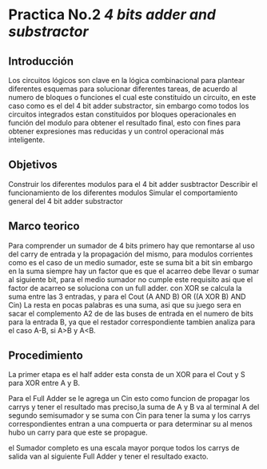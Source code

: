 # Practica No.2 _4 bits adder and substractor_

## Introducción

Los circuitos lógicos son clave en la lógica combinacional para plantear diferentes esquemas para solucionar diferentes tareas, de acuerdo al numero de bloques o funciones el cual este constituido un circuito, en este caso como es el del 4 bit adder substractor, sin embargo como todos los circuitos integrados estan constituidos por bloques operacionales en función del modulo para obtener el resultado final, esto con fines para obtener expresiones mas reducidas y un control operacional más inteligente.

## Objetivos

Construir los diferentes modulos para el 4 bit adder susbtractor
Describir el funcionamiento de los diferentes modulos
Simular el comportamiento general del 4 bit adder substractor

## Marco teorico
Para comprender un sumador de 4 bits primero hay que remontarse al uso del carry de entrada y la propagación del mismo, para modulos corrientes como es el caso de un medio sumador, este se suma bit a bit sin embargo en la suma siempre hay un factor que es que el acarreo debe llevar o sumar al siguiente bit, para el medio sumador no cumple este requisito asi que el factor de acarreo se soluciona con un full adder. con XOR se calcula la suma entre las 3 entradas, y para el Cout (A AND B) OR ((A XOR B) AND Cin)
La resta en pocas palabras es una suma, asi que su juego sera en sacar el complemento A2 de de las buses de entrada en el numero de bits para la entrada B, ya que el restador correspondiente tambien analiza para el caso A-B, si A>B y A<B.


## Procedimiento

La primer etapa es el half adder esta consta de un XOR para el Cout y S para XOR entre A y B.


Para el Full Adder se le agrega un Cin esto como funcion de propagar los carrys y tener el resultado mas preciso,la suma de A y B va al terminal A del segundo semisumador y se suma con Cin para tener la suma y los carrys correspondientes entran a una compuerta or para determinar su al menos hubo un carry para que este se propague.

el Sumador completo es una escala mayor porque todos los carrys de salida van al siguiente Full Adder y tener el resultado exacto.
